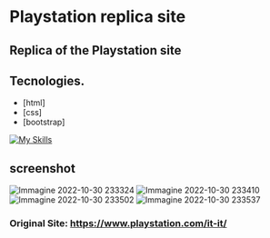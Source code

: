 # Playstation replica site

## Replica of the Playstation site

## Tecnologies.
* [html]
* [css]
* [bootstrap]

[![My Skills](https://skillicons.dev/icons?i=html,css,bootstrap,vscode)](https://skillicons.dev)

## screenshot

![Immagine 2022-10-30 233324](https://user-images.githubusercontent.com/96775417/198904974-76b4b285-bae5-44b6-bfe1-fb365b054fa0.png)
![Immagine 2022-10-30 233410](https://user-images.githubusercontent.com/96775417/198904977-ec023a70-7164-4834-94a4-3eb2a4898973.png)
![Immagine 2022-10-30 233502](https://user-images.githubusercontent.com/96775417/198904980-9a8d747c-0c17-4adb-ba98-fc5f6ad83966.png)
![Immagine 2022-10-30 233537](https://user-images.githubusercontent.com/96775417/198904983-8a663394-a0b8-44ca-b94a-d84da3b470ef.png)

### Original Site: https://www.playstation.com/it-it/